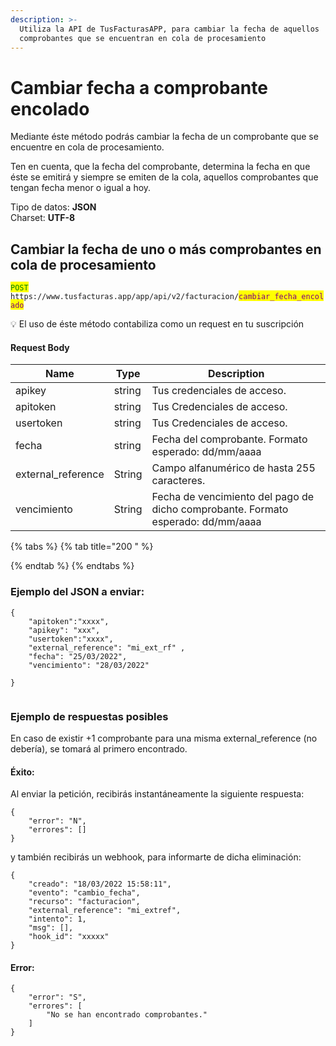```yaml
---
description: >-
  Utiliza la API de TusFacturasAPP, para cambiar la fecha de aquellos
  comprobantes que se encuentran en cola de procesamiento
---
```


# Cambiar fecha a comprobante encolado

Mediante éste método podrás cambiar la fecha de un  comprobante que se encuentre en cola de procesamiento.&#x20;

Ten en cuenta, que la fecha del comprobante, determina la fecha en que éste se emitirá y siempre se emiten de la cola, aquellos comprobantes que tengan fecha menor o igual a hoy.



Tipo de datos: **JSON**\
Charset: **UTF-8**

## Cambiar la fecha de uno o más comprobantes en cola de procesamiento

<mark style="color:green;">`POST`</mark> `https://www.tusfacturas.app/app/api/v2/facturacion/`<mark style="color:purple;">`cambiar_fecha_encolado`</mark>&#x20;

💡 El uso de éste método  contabiliza como un request en tu suscripción

#### Request Body

| Name                | Type   | Description                                                                      |
| ------------------- | ------ | -------------------------------------------------------------------------------- |
| apikey              | string | Tus credenciales de acceso.                                                      |
| apitoken            | string | Tus Credenciales de acceso.                                                      |
| usertoken           | string | Tus Credenciales de acceso.                                                      |
| fecha               | string | Fecha del comprobante. Formato esperado: dd/mm/aaaa                              |
| external\_reference | String | Campo alfanumérico de hasta 255 caracteres.                                      |
| vencimiento         | String | Fecha de vencimiento del pago de dicho comprobante. Formato esperado: dd/mm/aaaa |

{% tabs %}
{% tab title="200  " %}

{% endtab %}
{% endtabs %}

### Ejemplo del JSON a enviar:

```
{
    "apitoken":"xxxx",
    "apikey": "xxx",
    "usertoken":"xxxx",
    "external_reference": "mi_ext_rf" ,
    "fecha": "25/03/2022",
    "vencimiento": "28/03/2022"
	 
}
 
```

### Ejemplo de respuestas posibles

En caso de existir +1 comprobante para una misma external\_reference (no debería), se tomará al primero encontrado.&#x20;

#### Éxito:

Al enviar la petición, recibirás instantáneamente la siguiente respuesta:

```
{
	"error": "N",
	"errores": []
}
```

y también recibirás un webhook, para informarte de dicha eliminación:

```
{
	"creado": "18/03/2022 15:58:11",
	"evento": "cambio_fecha",
	"recurso": "facturacion",
	"external_reference": "mi_extref",
	"intento": 1,
	"msg": [],
	"hook_id": "xxxxx"
}
```

#### Error:&#x20;

```
{
	"error": "S",
	"errores": [
		"No se han encontrado comprobantes."
	]
}
```

